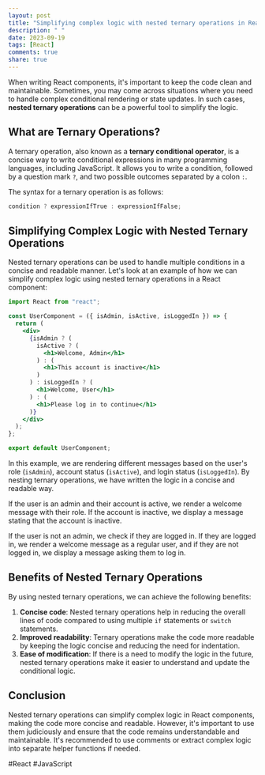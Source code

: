 ```yaml
---
layout: post
title: "Simplifying complex logic with nested ternary operations in React"
description: " "
date: 2023-09-19
tags: [React]
comments: true
share: true
---
```


When writing React components, it's important to keep the code clean and maintainable. Sometimes, you may come across situations where you need to handle complex conditional rendering or state updates. In such cases, **nested ternary operations** can be a powerful tool to simplify the logic.

## What are Ternary Operations?
A ternary operation, also known as a **ternary conditional operator**, is a concise way to write conditional expressions in many programming languages, including JavaScript. It allows you to write a condition, followed by a question mark `?`, and two possible outcomes separated by a colon `:`.

The syntax for a ternary operation is as follows:

```js
condition ? expressionIfTrue : expressionIfFalse;
```

## Simplifying Complex Logic with Nested Ternary Operations
Nested ternary operations can be used to handle multiple conditions in a concise and readable manner. Let's look at an example of how we can simplify complex logic using nested ternary operations in a React component:

```jsx
import React from "react";

const UserComponent = ({ isAdmin, isActive, isLoggedIn }) => {
  return (
    <div>
      {isAdmin ? (
        isActive ? (
          <h1>Welcome, Admin</h1>
        ) : (
          <h1>This account is inactive</h1>
        )
      ) : isLoggedIn ? (
        <h1>Welcome, User</h1>
      ) : (
        <h1>Please log in to continue</h1>
      )}
    </div>
  );
};

export default UserComponent;
```

In this example, we are rendering different messages based on the user's role (`isAdmin`), account status (`isActive`), and login status (`isLoggedIn`). By nesting ternary operations, we have written the logic in a concise and readable way.

If the user is an admin and their account is active, we render a welcome message with their role. If the account is inactive, we display a message stating that the account is inactive.

If the user is not an admin, we check if they are logged in. If they are logged in, we render a welcome message as a regular user, and if they are not logged in, we display a message asking them to log in.

## Benefits of Nested Ternary Operations
By using nested ternary operations, we can achieve the following benefits:

1. **Concise code**: Nested ternary operations help in reducing the overall lines of code compared to using multiple `if` statements or `switch` statements.
2. **Improved readability**: Ternary operations make the code more readable by keeping the logic concise and reducing the need for indentation.
3. **Ease of modification**: If there is a need to modify the logic in the future, nested ternary operations make it easier to understand and update the conditional logic.

## Conclusion
Nested ternary operations can simplify complex logic in React components, making the code more concise and readable. However, it's important to use them judiciously and ensure that the code remains understandable and maintainable. It's recommended to use comments or extract complex logic into separate helper functions if needed.

#React #JavaScript